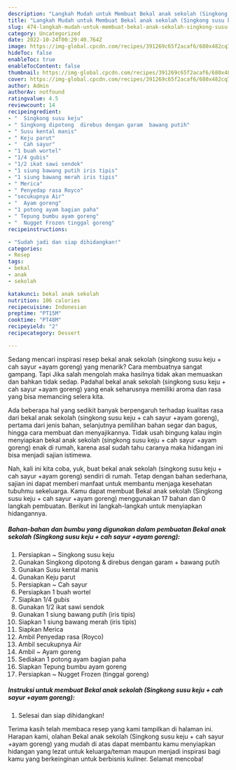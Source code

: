 ```yaml
---
description: "Langkah Mudah untuk Membuat Bekal anak sekolah (Singkong susu keju + cah sayur +ayam goreng) yang Enak Banget"
title: "Langkah Mudah untuk Membuat Bekal anak sekolah (Singkong susu keju + cah sayur +ayam goreng) yang Enak Banget"
slug: 474-langkah-mudah-untuk-membuat-bekal-anak-sekolah-singkong-susu-keju-cah-sayur-ayam-goreng-yang-enak-banget
category: Uncategorized
date: 2022-10-24T00:29:40.764Z
image: https://img-global.cpcdn.com/recipes/391269c65f2acaf6/680x482cq70/bekal-anak-sekolah-singkong-susu-keju-cah-sayur-ayam-goreng-foto-resep-utama.jpg
hideToc: false
enableToc: true
enableTocContent: false
thumbnail: https://img-global.cpcdn.com/recipes/391269c65f2acaf6/680x482cq70/bekal-anak-sekolah-singkong-susu-keju-cah-sayur-ayam-goreng-foto-resep-utama.jpg
cover: https://img-global.cpcdn.com/recipes/391269c65f2acaf6/680x482cq70/bekal-anak-sekolah-singkong-susu-keju-cah-sayur-ayam-goreng-foto-resep-utama.jpg
author: Admin
authorAv: notfound
ratingvalue: 4.5
reviewcount: 14
recipeingredient:
- "  Singkong susu keju"
- " Singkong dipotong  direbus dengan garam  bawang putih"
- " Susu kental manis"
- " Keju parut"
- "  Cah sayur"
- "1 buah wortel"
- "1/4 gubis"
- "1/2 ikat sawi sendok"
- "1 siung bawang putih iris tipis"
- "1 siung bawang merah iris tipis"
- " Merica"
- " Penyedap rasa Royco"
- "secukupnya Air"
- "  Ayam goreng"
- "1 potong ayam bagian paha"
- " Tepung bumbu ayam goreng"
- "  Nugget Frozen tinggal goreng"
recipeinstructions:

- "Sudah jadi dan siap dihidangkan!"
categories:
- Resep
tags:
- bekal
- anak
- sekolah

katakunci: bekal anak sekolah 
nutrition: 106 calories
recipecuisine: Indonesian
preptime: "PT15M"
cooktime: "PT48M"
recipeyield: "2"
recipecategory: Dessert

---
```



Sedang mencari inspirasi resep bekal anak sekolah (singkong susu keju + cah sayur +ayam goreng) yang menarik? Cara membuatnya sangat gampang. Tapi Jika salah mengolah maka hasilnya tidak akan memuaskan dan bahkan tidak sedap. Padahal bekal anak sekolah (singkong susu keju + cah sayur +ayam goreng) yang enak seharusnya memiliki aroma dan rasa yang bisa memancing selera kita.


Ada beberapa hal yang sedikit banyak berpengaruh terhadap kualitas rasa dari bekal anak sekolah (singkong susu keju + cah sayur +ayam goreng), pertama dari jenis bahan, selanjutnya pemilihan bahan segar dan bagus, hingga cara membuat dan menyajikannya. Tidak usah bingung kalau ingin menyiapkan bekal anak sekolah (singkong susu keju + cah sayur +ayam goreng) enak di rumah, karena asal sudah tahu caranya maka hidangan ini bisa menjadi sajian istimewa.




Nah, kali ini kita coba, yuk, buat bekal anak sekolah (singkong susu keju + cah sayur +ayam goreng) sendiri di rumah. Tetap dengan bahan sederhana, sajian ini dapat memberi manfaat untuk membantu menjaga kesehatan tubuhmu sekeluarga. Kamu dapat membuat Bekal anak sekolah (Singkong susu keju + cah sayur +ayam goreng) menggunakan 17 bahan dan 0 langkah pembuatan. Berikut ini langkah-langkah untuk menyiapkan hidangannya.

<!--inarticleads1-->

##### Bahan-bahan dan bumbu yang digunakan dalam pembuatan Bekal anak sekolah (Singkong susu keju + cah sayur +ayam goreng):

1. Persiapkan  ~ Singkong susu keju
1. Gunakan  Singkong dipotong &amp; direbus dengan garam + bawang putih
1. Gunakan  Susu kental manis
1. Gunakan  Keju parut
1. Persiapkan  ~ Cah sayur
1. Persiapkan 1 buah wortel
1. Siapkan 1/4 gubis
1. Gunakan 1/2 ikat sawi sendok
1. Gunakan 1 siung bawang putih (iris tipis)
1. Siapkan 1 siung bawang merah (iris tipis)
1. Siapkan  Merica
1. Ambil  Penyedap rasa (Royco)
1. Ambil secukupnya Air
1. Ambil  ~ Ayam goreng
1. Sediakan 1 potong ayam bagian paha
1. Siapkan  Tepung bumbu ayam goreng
1. Persiapkan  ~ Nugget Frozen (tinggal goreng)




<!--inarticleads2-->

##### Instruksi untuk membuat Bekal anak sekolah (Singkong susu keju + cah sayur +ayam goreng):


1. Selesai dan siap dihidangkan!



Terima kasih telah membaca resep yang kami tampilkan di halaman ini. Harapan kami, olahan Bekal anak sekolah (Singkong susu keju + cah sayur +ayam goreng) yang mudah di atas dapat membantu kamu menyiapkan hidangan yang lezat untuk keluarga/teman maupun menjadi inspirasi bagi kamu yang berkeinginan untuk berbisnis kuliner. Selamat mencoba!
